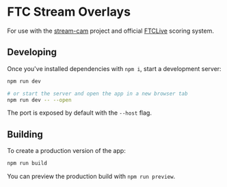 # FTC Stream Overlays

For use with the [stream-cam](https://github.com/JiningLiu/stream-cam/) project and official [FTCLive](https://github.com/FIRST-Tech-Challenge/scorekeeper) scoring system.

## Developing

Once you've installed dependencies with `npm i`, start a development server:

```bash
npm run dev

# or start the server and open the app in a new browser tab
npm run dev -- --open
```

The port is exposed by default with the `--host` flag.

## Building

To create a production version of the app:

```bash
npm run build
```

You can preview the production build with `npm run preview`.